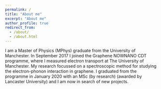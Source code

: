 ```yaml
---
permalink: /
title: "About me"
excerpt: "About me"
author_profile: true
redirect_from: 
  - /about/
  - /about.html
---
```


I am a Master of Physics (MPhys) graduate from the University of Manchester. In September 2017 I joined the Graphene NOWNANO CDT programme, where I measured electron transport at The University of Manchester. My research focussed on a spectroscopic method for studying the electron-phonon interaction in graphene. I graduated from the programme in January 2020 with an MSc (by research) (awarded by Lancaster University) and I am now in search of new projects.





